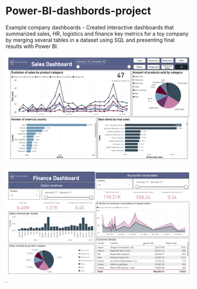 # Power-BI-dashbords-project
Example company dashboards - Created interactive dashboards that summarized sales, HR, logistics and finance key metrics for a toy company by merging several tables in a dataset using SQL and presenting final results with Power BI.


![Dashboard Screenshot](dashboard_toys_and_models.png)

![Dashboard Screenshot](dashboard_toys_and_models2.png).
